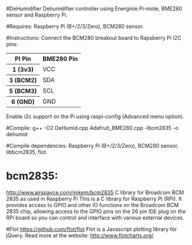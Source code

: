 #DeHumidifier
Dehumidifier controller using Energinie Pi-mote, BME280 sensor and Raspberry Pi.

#Requires: 
Raspberry Pi (B+/2/3/Zero), BCM280 sensor.

#Instructions:
Connect the BCM280 breakout board to Rapsberry Pi I2C pins:
<table>
    <tr>
        <th> PI Pin </th><th> BME280 Pin</th>
    </tr>
    <tr>
        <th> 1 (3v3) </td><td> VCC </td>
    </tr>
    <tr>
        <th> 3 (BCM2) </td><td> SDA </td>
    </tr>
    <tr>
        <th> 5 (BCM3) </td><td> SCL </td>
    </tr>
    <tr>
        <th> 6 (GND) </td><td> GND </td>
    </tr>
</table>
Enable i2c support on the Pi using raspi-config (Advanced menu option).

#Compile:
g++ -O2 DeHumid.cpp Adafruit_BME280.cpp -lbcm2835 -o dehumid 

#Compile dependencies: 
Raspberry Pi (B+/2/3/Zero), BCM280 sensor, libbcm2835, flot.

# bcm2835:
http://www.airspayce.com/mikem/bcm2835
C library for Broadcom BCM 2835 as used in Raspberry Pi
This is a C library for Raspberry Pi (RPi). It provides access to GPIO and other IO functions on the Broadcom BCM 2835 chip, allowing access to the GPIO pins on the 26 pin IDE plug on the RPi board so you can control and interface with various external devices.

#Flot
https://github.com/flot/flot
Flot is a Javascript plotting library for jQuery.
Read more at the website: http://www.flotcharts.org/


